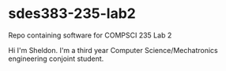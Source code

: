 # sdes383-235-lab2
Repo containing software for COMPSCI 235 Lab 2

Hi I'm Sheldon. I'm a third year Computer Science/Mechatronics engineering conjoint student.
